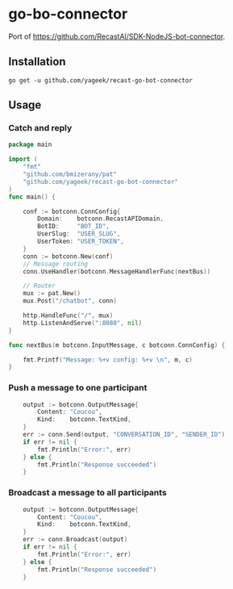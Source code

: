 # go-bo-connector

Port of https://github.com/RecastAI/SDK-NodeJS-bot-connector.

## Installation

```
go get -u github.com/yageek/recast-go-bot-connector
```

## Usage
### Catch and reply

```go
package main

import (
    "fmt"
    "github.com/bmizerany/pat"
    "github.com/yageek/recast-go-bot-connector"
)
func main() {

    conf := botconn.ConnConfig{
		Domain:    botconn.RecastAPIDomain,
		BotID:     "BOT_ID",
		UserSlug:  "USER_SLUG",
		UserToken: "USER_TOKEN",
	}
	conn := botconn.New(conf)
	// Message routing
	conn.UseHandler(botconn.MessageHandlerFunc(nextBus))

	// Router
	mux := pat.New()
	mux.Post("/chatbot", conn)

	http.HandleFunc("/", mux)
    http.ListenAndServe(":8080", nil)
}

func nextBus(m botconn.InputMessage, c botconn.ConnConfig) {

	fmt.Printf("Message: %+v config: %+v \n", m, c)
}

```
### Push a message to one participant

```go
    output := botconn.OutputMessage{
		Content: "Coucou",
		Kind:    botconn.TextKind,
	}
    err := conn.Send(output, "CONVERSATION_ID", "SENDER_ID")
    if err != nil {
		fmt.Println("Error:", err)
	} else {
		fmt.Println("Response succeeded")
	}
```

### Broadcast a message to all participants

```go
    output := botconn.OutputMessage{
		Content: "Coucou",
		Kind:    botconn.TextKind,
	}
    err := conn.Broadcast(output)
    if err != nil {
		fmt.Println("Error:", err)
	} else {
		fmt.Println("Response succeeded")
	}
```